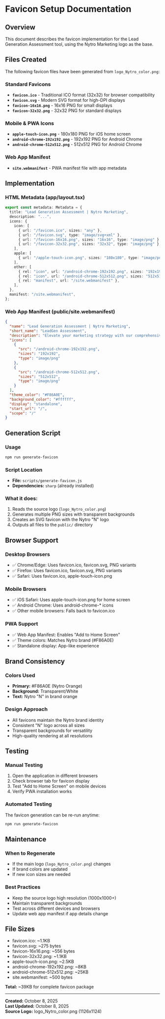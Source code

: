 # Favicon Setup Documentation

## Overview

This document describes the favicon implementation for the Lead Generation Assessment tool, using the Nytro Marketing logo as the base.

## Files Created

The following favicon files have been generated from `logo_Nytro_color.png`:

### Standard Favicons
- **`favicon.ico`** - Traditional ICO format (32x32) for browser compatibility
- **`favicon.svg`** - Modern SVG format for high-DPI displays
- **`favicon-16x16.png`** - 16x16 PNG for small displays
- **`favicon-32x32.png`** - 32x32 PNG for standard displays

### Mobile & PWA Icons
- **`apple-touch-icon.png`** - 180x180 PNG for iOS home screen
- **`android-chrome-192x192.png`** - 192x192 PNG for Android Chrome
- **`android-chrome-512x512.png`** - 512x512 PNG for Android Chrome

### Web App Manifest
- **`site.webmanifest`** - PWA manifest file with app metadata

## Implementation

### HTML Metadata (app/layout.tsx)
```typescript
export const metadata: Metadata = {
  title: "Lead Generation Assessment | Nytro Marketing",
  description: "...",
  icons: {
    icon: [
      { url: "/favicon.ico", sizes: "any" },
      { url: "/favicon.svg", type: "image/svg+xml" },
      { url: "/favicon-16x16.png", sizes: "16x16", type: "image/png" },
      { url: "/favicon-32x32.png", sizes: "32x32", type: "image/png" },
    ],
    apple: [
      { url: "/apple-touch-icon.png", sizes: "180x180", type: "image/png" },
    ],
    other: [
      { rel: "icon", url: "/android-chrome-192x192.png", sizes: "192x192", type: "image/png" },
      { rel: "icon", url: "/android-chrome-512x512.png", sizes: "512x512", type: "image/png" },
      { rel: "manifest", url: "/site.webmanifest" },
    ],
  },
  manifest: "/site.webmanifest",
};
```

### Web App Manifest (public/site.webmanifest)
```json
{
  "name": "Lead Generation Assessment | Nytro Marketing",
  "short_name": "LeadGen Assessment",
  "description": "Elevate your marketing strategy with our comprehensive lead generation assessment.",
  "icons": [
    {
      "src": "/android-chrome-192x192.png",
      "sizes": "192x192",
      "type": "image/png"
    },
    {
      "src": "/android-chrome-512x512.png",
      "sizes": "512x512",
      "type": "image/png"
    }
  ],
  "theme_color": "#F86A0E",
  "background_color": "#ffffff",
  "display": "standalone",
  "start_url": "/",
  "scope": "/"
}
```

## Generation Script

### Usage
```bash
npm run generate-favicon
```

### Script Location
- **File:** `scripts/generate-favicon.js`
- **Dependencies:** `sharp` (already installed)

### What it does:
1. Reads the source logo (`logo_Nytro_color.png`)
2. Generates multiple PNG sizes with transparent backgrounds
3. Creates an SVG favicon with the Nytro "N" logo
4. Outputs all files to the `public/` directory

## Browser Support

### Desktop Browsers
- ✅ Chrome/Edge: Uses favicon.ico, favicon.svg, PNG variants
- ✅ Firefox: Uses favicon.ico, favicon.svg, PNG variants
- ✅ Safari: Uses favicon.ico, apple-touch-icon.png

### Mobile Browsers
- ✅ iOS Safari: Uses apple-touch-icon.png for home screen
- ✅ Android Chrome: Uses android-chrome-* icons
- ✅ Other mobile browsers: Falls back to favicon.ico

### PWA Support
- ✅ Web App Manifest: Enables "Add to Home Screen"
- ✅ Theme colors: Matches Nytro brand (#F86A0E)
- ✅ Standalone display: App-like experience

## Brand Consistency

### Colors Used
- **Primary:** #F86A0E (Nytro Orange)
- **Background:** Transparent/White
- **Text:** Nytro "N" in brand orange

### Design Approach
- All favicons maintain the Nytro brand identity
- Consistent "N" logo across all sizes
- Transparent backgrounds for versatility
- High-quality rendering at all resolutions

## Testing

### Manual Testing
1. Open the application in different browsers
2. Check browser tab for favicon display
3. Test "Add to Home Screen" on mobile devices
4. Verify PWA installation works

### Automated Testing
The favicon generation can be re-run anytime:
```bash
npm run generate-favicon
```

## Maintenance

### When to Regenerate
- If the main logo (`logo_Nytro_color.png`) changes
- If brand colors are updated
- If new icon sizes are needed

### Best Practices
- Keep the source logo high resolution (1000x1000+)
- Maintain transparent backgrounds
- Test across different devices and browsers
- Update web app manifest if app details change

## File Sizes
- favicon.ico: ~1.1KB
- favicon.svg: ~275 bytes
- favicon-16x16.png: ~556 bytes
- favicon-32x32.png: ~1.1KB
- apple-touch-icon.png: ~2.5KB
- android-chrome-192x192.png: ~8KB
- android-chrome-512x512.png: ~25KB
- site.webmanifest: ~500 bytes

**Total:** ~39KB for complete favicon package

---

**Created:** October 8, 2025  
**Last Updated:** October 8, 2025  
**Source Logo:** logo_Nytro_color.png (1126x1124)
